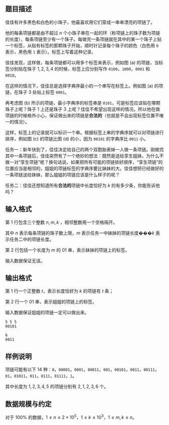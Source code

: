 ## 题目描述

佳佳有许多黑色和白色的小珠子，他最喜欢用它们穿成一串串漂亮的项链了。

他的每条项链都是由不超过 $n$ 个小珠子串在一起的环（称项链上的珠子数为项链的长度），每条项链至少有一个珠子。每做完一条项链就在其中的某一个珠子上贴一个标签，从贴有标签的那颗珠子开始，顺时针记录每个珠子的颜色（白色用 `0` 表示，黑色用 `1` 表示）。标签上写着这种记录。

佳佳发现，这样做，每条项链都可以用多个标签来表示，例如图 (a) 的项链，当标签分别贴在珠子 $1,2,3,4$ 的时候，标签上应分别写作 `0100`，`1000`，`0001` 和 `0010`。

在这样的情况下，佳佳总是选择字典序最小的一个串写在标签上。例如图 (a) 的项链，在珠子 $3$ 处帖上标签 `0001`。

再考虑图 (b) 所示的项链，最小字典序的标签串是 `0101`，可是标签应该贴在哪颗珠子上呢？珠子 $1$ 上还是珠子 $3$ 上呢？佳佳不希望出现这样的情况。所以他在做项链的时候格外小心，保证做出来的项链是**合法的**（也就是不会出现标签位置不唯一的情况）。

这样，标签上的记录就可以标识一个串。根据标签上串的字典序就可以对项链进行排序，例如图 (c) 的项链比图 (d) 的小，因为 `00101` 的字典序比 `0011` 小。

任务一：新年快到了，佳佳决定给自己的两个双胞胎表妹一人做一条项链。刚做完其中一条项链后，佳佳突然有了一个绝妙的想法：既然是送给孪生姐妹，为什么不做一对“孪生项链”呢？换句话说，如果把所有可能的项链排好顺序，“孪生项链”的位置应当是相邻的，姐姐的项链标签的字典序要比妹妹的大。佳佳想把已经做好的一条项链送给妹妹，那么姐姐的项链应该是什么样子的呢？

任务二：佳佳还想知道所有**合法的**项链中长度恰好为 $k$ 的有多少条，你能告诉他吗？

## 输入格式

第 $1$ 行包含三个整数 $n,m,k$ ，相邻整数用一个空格隔开。

其中 $n$ 表示每条项链的珠子数上限，$m$ 表示任务一中妹妹的项链长度���$k$ 表示任务二中的项链长度。

第 $2$ 行包括一个长度为 $m$ 的 01 串，表示妹妹的项链上的标签。

输入数据保证无误。

## 输出格式

第 $1$ 行一个正整数 $t$，表示长度恰好为 $k$ 的项链有 $t$ 条；

第 $2$ 行一个 01 串，表示姐姐的项链上的标签。

输入数据保证姐姐的项链一定可以做出来。



```input1
5 5 5
00101
```

```output1
6
0011
```

## 样例说明

项链可能有以下 $14$ 种：`0`，`00001`，`0001`，`00011`，`001`，`00101`，`0011`，`00111`，`01`，`01011`，`011`，`0111`，`01111`，`1`。

其中长度为 $1,2,3,4,5$ 的项链分别有 $2,1,2,3,6$ 个。

## 数据规模与约定

对于 $100\%$ 的数据，$1\leq n\leq 2\times 10^5$，$1\leq k\leq 10^3$，$1\leq m, k\leq n$。

